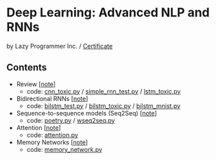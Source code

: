 # Deep Learning: Advanced NLP and RNNs

by Lazy Programmer Inc. / [Certificate](https://github.com/gritmind/review-code/blob/master/class/advanced_nlp_lazy/certificate.pdf)

## Contents

* Review [[note](https://1drv.ms/w/s!AllPqyV9kKUruRr4nw85dgT7TliW)]
   * code: [cnn_toxic.py](https://github.com/gritmind/review-code/blob/master/class/advanced_nlp_lazy/codes/cnn_toxic.py) / [simple_rnn_test.py](https://github.com/gritmind/review-code/blob/master/class/advanced_nlp_lazy/codes/simple_rnn_test.py) / [lstm_toxic.py](https://github.com/gritmind/review-code/blob/master/class/advanced_nlp_lazy/codes/lstm_toxic.py)
* Bidirectional RNNs [[note](https://1drv.ms/w/s!AllPqyV9kKUrumNx30NHdsCBzX2g)]
   * code: [bilstm_test.py](https://github.com/gritmind/review-code/blob/master/class/advanced_nlp_lazy/codes/bilstm_test.py) / [bilstm_toxic.py](https://github.com/gritmind/review-code/blob/master/class/advanced_nlp_lazy/codes/bilstm_toxic.py) / [bilstm_mnist.py](https://github.com/gritmind/review-code/blob/master/class/advanced_nlp_lazy/codes/bilstm_mnist.py)
* Sequence-to-sequence models (Seq2Seq) [[note](https://1drv.ms/w/s!AllPqyV9kKUrumSi3pG4AXMsT5FM)]
   * code: [poetry.py](https://github.com/gritmind/review-code/blob/master/class/advanced_nlp_lazy/codes/poetry.py) / [wseq2seq.py](https://github.com/gritmind/review-code/blob/master/class/advanced_nlp_lazy/codes/wseq2seq.py)
* Attention [[note](https://1drv.ms/w/s!AllPqyV9kKUrumU9DOJDma1ppty_)]
   * code: [attention.py](https://github.com/gritmind/review-code/blob/master/class/advanced_nlp_lazy/codes/attention.py)
* Memory Networks [[note](https://1drv.ms/w/s!AllPqyV9kKUrumZbX1uwVivgZpwm)]
   * code: [memory_network.py](https://github.com/gritmind/review-code/blob/master/class/advanced_nlp_lazy/codes/memory_network.py)
